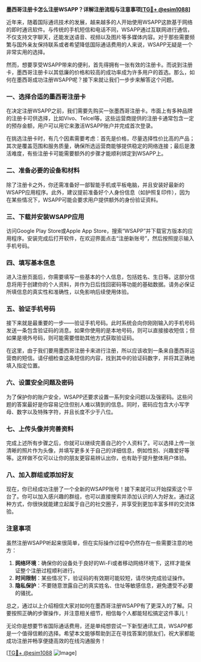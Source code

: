 **墨西哥注册卡怎么注册WSAPP？详解注册流程与注意事项[[TG💪+ @esim1088](https://t.me/s/esim1088)]**

近年来，随着国际通讯技术的发展，越来越多的人开始使用WSAPP这款基于网络的即时通讯软件。与传统的手机短信和电话不同，WSAPP通过互联网进行通信，不仅支持文字聊天，还能发送语音、视频以及图片等多媒体内容。对于那些需要频繁与国外亲友保持联系或者希望降低国际通话费用的人来说，WSAPP无疑是一个非常实用的选择。

然而，想要享受WSAPP带来的便利，首先得拥有一张有效的注册卡。而说到注册卡，墨西哥注册卡以其低廉的价格和较高的成功率成为许多用户的首选。那么，如何在墨西哥成功注册WSAPP呢？接下来就让我们一步步来解答这个问题。

### 一、选择合适的墨西哥注册卡

在决定注册WSAPP之前，我们需要先购买一张墨西哥注册卡。市面上有多种品牌的注册卡可供选择，比如Vivo、Telcel等。这些运营商提供的注册卡通常包含一定的预存金额，用户可以用它来激活WSAPP账户并完成首次登录。

在挑选注册卡时，有几个因素需要考虑：首先是价格，尽量选择性价比高的产品；其次是覆盖范围和服务质量，确保所选运营商能够提供稳定的网络连接；最后是激活难度，有些注册卡可能需要额外的步骤才能顺利绑定到WSAPP上。

### 二、准备必要的设备和材料

除了注册卡之外，你还需准备好一部智能手机或平板电脑，并且安装好最新的WSAPP应用程序。此外，建议提前准备好个人身份信息（如护照复印件），因为在某些情况下，WSAPP可能会要求用户提供额外的身份验证资料。

### 三、下载并安装WSAPP应用

访问Google Play Store或Apple App Store，搜索“WSAPP”并下载官方版本的应用程序。安装完成后打开软件，在欢迎界面点击“注册新账号”，然后按照提示输入手机号码。

### 四、填写基本信息

进入注册页面后，你需要填写一些基本的个人信息，包括姓名、生日等。这部分信息将用于创建你的个人资料，并作为日后找回密码等功能的基础数据。请务必保证所填信息的真实性和准确性，以免影响后续使用体验。

### 五、验证手机号码

接下来就是最重要的一步——验证手机号码。此时系统会向你刚刚输入的手机号码发送一条包含验证码的消息。如果你使用的是本地号码，则可以直接接收短信；但如果是境外号码，则可能需要借助其他方式获取验证码。

在这里，由于我们要用墨西哥注册卡来进行注册，所以应该收到一条来自墨西哥运营商的短信。请仔细检查这条短信的内容，找到其中的验证码数字，并将其正确地填入指定位置。

### 六、设置安全问题及密码

为了保护你的账户安全，WSAPP还要求设置一系列安全问题以及强密码。这些问题的答案最好是你容易记住但别人难以猜到的信息。同时，密码应包含大小写字母、数字以及特殊字符，并且长度不少于八位。

### 七、上传头像并完善资料

完成上述所有步骤之后，你就可以继续完善自己的个人资料了。可以选择上传一张清晰的照片作为头像，并填写更多关于自己的详细信息，例如性别、兴趣爱好等等。这样做不仅可以让你的朋友更容易辨认出你，也有助于提升整体用户体验。

### 八、加入群组或添加好友

现在，你已经成功注册了一个全新的WSAPP账号！接下来就可以开始探索这个平台了。你可以加入感兴趣的群组，也可以直接搜索并添加认识的人为好友。通过这种方式，你很快就能建立起属于自己的社交圈子，并享受到更加丰富多样的交流体验。

### 注意事项

虽然注册WSAPP听起来很简单，但在实际操作过程中仍然存在一些需要注意的地方：

1. **网络环境**：确保你的设备处于良好的Wi-Fi或者移动网络环境下，这样才能保证整个注册过程顺利进行。
2. **时间限制**：某些情况下，验证码的有效期可能较短，请尽快完成验证操作。
3. **隐私保护**：不要随意泄露自己的真实姓名、住址等敏感信息，避免遭受不必要的骚扰。

总之，通过以上介绍相信大家对如何在墨西哥注册WSAPP有了更深入的了解。只要按照正确的步骤操作，并注意相关细节，相信每个人都能轻松搞定这件事儿！

无论你是想要节省国际通话费用，还是单纯想尝试一下新型通讯工具，WSAPP都是一个值得信赖的选择。希望本文能够帮助到正在寻找答案的朋友们，祝大家都能成功注册并畅享便捷高效的在线沟通服务！

[[TG💪+ @esim1088](https://t.me/s/esim1088) ![Image](https://i.postimg.cc/4NQfJmqS/Snipaste-2025-05-13-00-14-12.png)]